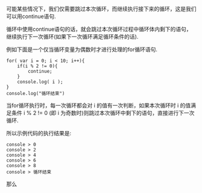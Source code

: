可能某些情况下，我们仅需要跳过本次循环，而继续执行接下来的循环，这是我们可以用continue语句.

循环中使用continue语句的话，就会跳过本次循环过程中循环体内剩下的语句，继续执行下一次循环(如果下一次循环满足循环条件的话).

例如下面是一个仅当循环变量为偶数时才进行处理的for循环语句.

    for( var i = 0; i < 10; i++){
        if(i % 2 != 0){
            continue;
        }
        console.log( i );
    }
    console.log("循环结束")

当for循环执行时，每一次循环都会对 i 的值有一次判断，如果本次循环时 i 的值满足条件 i % 2 != 0 (即 i 为奇数时)则跳过本次循环中剩下的语句，直接进行下一次循环.

所以示例代码的执行结果是:

    console > 0
    console > 2
    console > 4
    console > 6
    console > 8
    console > 循环结束

那么